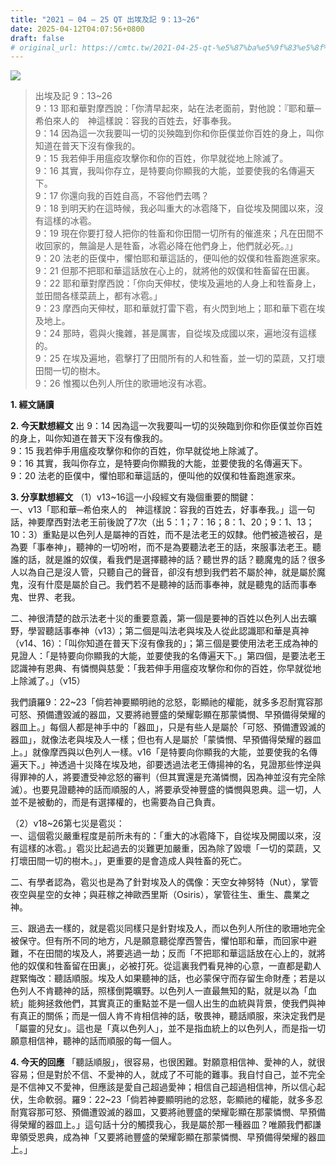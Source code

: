 ```yaml
---
title: "2021 – 04 – 25 QT 出埃及記 9：13~26"
date: 2025-04-12T04:07:56+0800
draft: false
# original_url: https://cmtc.tw/2021-04-25-qt-%e5%87%ba%e5%9f%83%e5%8f%8a%e8%a8%98-9%ef%bc%9a1326
---
```


![](/images/qt.jpg)
> 出埃及記 9：13\~26  
> 9：13 耶和華對摩西說：「你清早起來，站在法老面前，對他說：『耶和華─希伯來人的　神這樣說：容我的百姓去，好事奉我。  
> 9：14 因為這一次我要叫一切的災殃臨到你和你臣僕並你百姓的身上，叫你知道在普天下沒有像我的。  
> 9：15 我若伸手用瘟疫攻擊你和你的百姓，你早就從地上除滅了。  
> 9：16 其實，我叫你存立，是特要向你顯我的大能，並要使我的名傳遍天下。  
> 9：17 你還向我的百姓自高，不容他們去嗎？  
> 9：18 到明天約在這時候，我必叫重大的冰雹降下，自從埃及開國以來，沒有這樣的冰雹。  
> 9：19 現在你要打發人把你的牲畜和你田間一切所有的催進來；凡在田間不收回家的，無論是人是牲畜，冰雹必降在他們身上，他們就必死。』」  
> 9：20 法老的臣僕中，懼怕耶和華這話的，便叫他的奴僕和牲畜跑進家來。  
> 9：21 但那不把耶和華這話放在心上的，就將他的奴僕和牲畜留在田裏。  
> 9：22 耶和華對摩西說：「你向天伸杖，使埃及遍地的人身上和牲畜身上，並田間各樣菜蔬上，都有冰雹。」  
> 9：23 摩西向天伸杖，耶和華就打雷下雹，有火閃到地上；耶和華下雹在埃及地上。  
> 9：24 那時，雹與火攙雜，甚是厲害，自從埃及成國以來，遍地沒有這樣的。  
> 9：25 在埃及遍地，雹擊打了田間所有的人和牲畜，並一切的菜蔬，又打壞田間一切的樹木。  
> 9：26 惟獨以色列人所住的歌珊地沒有冰雹。

**1. 經文誦讀**

**2.  今天默想經文**
出 9：14 因為這一次我要叫一切的災殃臨到你和你臣僕並你百姓的身上，叫你知道在普天下沒有像我的。  
9：15 我若伸手用瘟疫攻擊你和你的百姓，你早就從地上除滅了。  
9：16 其實，我叫你存立，是特要向你顯我的大能，並要使我的名傳遍天下。  
9：20 法老的臣僕中，懼怕耶和華這話的，便叫他的奴僕和牲畜跑進家來。

**3. 分享默想經文**
（1）v13\~16這一小段經文有幾個重要的關鍵：  
一、v13「耶和華─希伯來人的　神這樣說：容我的百姓去，好事奉我。」這一句話，神要摩西對法老王前後說了7次（出 5：1；7：16；8：1、20；9：1、13；10：3）重點是以色列人是屬神的百姓，而不是法老王的奴隸。他們被造被召，是為要「事奉神」，聽神的一切吩咐，而不是為要聽法老王的話，來服事法老王。聽誰的話，就是誰的奴僕，看我們是選擇聽神的話？聽世界的話？聽魔鬼的話？很多人以為自己是沒人管，只聽自己的聲音，卻沒有想到我們若不屬於神，就是屬於魔鬼，沒有什麼是屬於自己。我們若不是聽神的話而事奉神，就是聽鬼的話而事奉鬼、世界、老我。

二、神很清楚的啟示法老十災的重要意義，第一個是要神的百姓以色列人出去曠野，學習聽話事奉神（v13）；第二個是叫法老與埃及人從此認識耶和華是真神 （v14、16）：「叫你知道在普天下沒有像我的」；第三個是要使用法老王成為神的見證人：「是特要向你顯我的大能，並要使我的名傳遍天下。」第四個，是要法老王認識神有恩典、有憐憫與慈愛：「我若伸手用瘟疫攻擊你和你的百姓，你早就從地上除滅了。」（v15）

我們讀羅9：22\~23「倘若神要顯明祂的忿怒，彰顯祂的權能，就多多忍耐寬容那可怒、預備遭毀滅的器皿，又要將祂豐盛的榮耀彰顯在那蒙憐憫、早預備得榮耀的器皿上。」每個人都是神手中的「器皿」，只是有些人是屬於「可怒、預備遭毀滅的器皿」，就像法老與埃及人一樣；但也有人是屬於「蒙憐憫、早預備得榮耀的器皿上。」就像摩西與以色列人一樣。v16「是特要向你顯我的大能，並要使我的名傳遍天下。」神透過十災降在埃及地，卻要透過法老王傳揚神的名，見證那些悖逆與得罪神的人，將要遭受神忿怒的審判（但其實還是充滿憐憫，因為神並沒有完全除滅）。也要見證聽神的話而順服的人，將要承受神豐盛的憐憫與恩典。這一切，人並不是被動的，而是有選擇權的，也需要為自己負責。

（2）v18\~26第七災是雹災：  
一、這個雹災嚴重程度是前所未有的：「重大的冰雹降下，自從埃及開國以來，沒有這樣的冰雹。」雹災比起過去的災難更加嚴重，因為除了毀壞「一切的菜蔬，又打壞田間一切的樹木。」，更重要的是會造成人與牲畜的死亡。

二、有學者認為，雹災也是為了針對埃及人的偶像：天空女神努特（Nut），掌管夜空與星空的女神；與莊稼之神歐西里斯（Osiris），掌管往生、重生、農業之神。

三、跟過去一樣的，就是雹災同樣只是針對埃及人，而以色列人所住的歌珊地完全被保守。但有所不同的地方，凡是願意聽從摩西警告，懼怕耶和華，而回家中避難，不在田間的埃及人，將要逃過一劫；反而「不把耶和華這話放在心上的，就將他的奴僕和牲畜留在田裏」，必被打死。從這裏我們看見神的心意，一直都是勸人趕緊悔改：聽話順服。埃及人如果聽神的話，也必蒙保守而存留生命財產；若是以色列人不肯聽神的話，照樣倒斃曠野。以色列人一直最無知的點，就是以為「血統」能夠拯救他們，其實真正的重點並不是一個人出生的血統與背景，使我們與神有真正的關係；而是一個人肯不肯相信神的話，敬畏神，聽話順服，來決定我們是「屬靈的兒女」。這也是「真以色列人」，並不是指血統上的以色列人，而是指一切願意相信神，聽神的話而順服的每一個人。

**4. 今天的回應**
「聽話順服」，很容易，也很困難。對願意相信神、愛神的人，就很容易；但是對於不信、不愛神的人，就成了不可能的難事。我自忖自己，並不完全是不信神又不愛神，但應該是愛自己超過愛神；相信自己超過相信神，所以信心起伏，生命軟弱。羅9：22\~23「倘若神要顯明祂的忿怒，彰顯祂的權能，就多多忍耐寬容那可怒、預備遭毀滅的器皿，又要將祂豐盛的榮耀彰顯在那蒙憐憫、早預備得榮耀的器皿上。」這句話十分的觸摸我心，我是屬於那一種器皿？唯願我們都謙卑領受恩典，成為神「又要將祂豐盛的榮耀彰顯在那蒙憐憫、早預備得榮耀的器皿上。」
